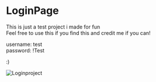 # LoginPage
This is just a test project i made for fun  
Feel free to use this if you find this and credit me if you can!  	  

username: test  
password: !Test

:)

![Loginproject](https://user-images.githubusercontent.com/59033172/162102163-ce84218e-876e-4838-ae75-7554ef36364b.jpg)

